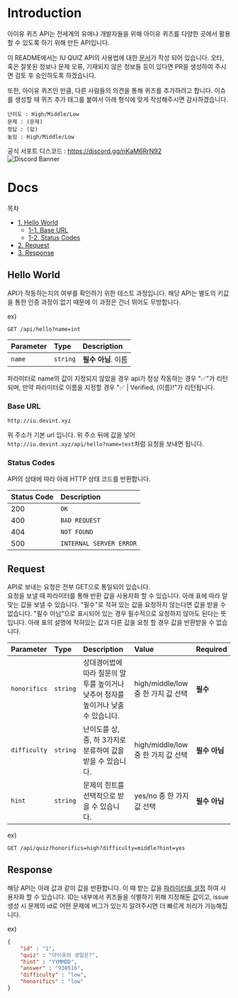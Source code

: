 # Introduction

아이유 퀴즈 API는 전세계의 유애나 개발자들을 위해 아이유 퀴즈를 다양한 곳에서 활용할 수 있도록 하기 위해 만든 API입니다.

이 README에서는 IU QUIZ API의 사용법에 대한 [문서](#Docs)가 작성 되어 있습니다. 오타, 혹은 잘못된 정보나 문제 오류, 기재되지 않은 정보들 등이 있다면 PR을 생성하여 주시면 검토 후 승인하도록 하겠습니다.

또한, 아이유 퀴즈인 만큼, 다른 사람들의 의견을 통해 퀴즈를 추가하려고 합니다. 이슈를 생성할 때 퀴즈 추가 태그를 붙여서 아래 형식에 맞게 작성해주시면 감사하겠습니다.

```
난이도 : High/Middle/Low
문제 : (문제)
정답 : (답)
높임 : High/Middle/Low
```

공식 서포트 디스코드 : https://discord.gg/nKaM6RrN92
<br />
![Discord Banner](https://discordapp.com/api/guilds/750705387124031510/widget.png?style=banner2)

# Docs

목차
* [1. Hello World](#Hello-World)
    - [1-1. Base URL](#BaseURL)
    - [1-2. Status Codes](#Status-Codes)
* [2. Request](#Request)
* [3. Response](#Response)


## Hello World

API가 작동하는지의 여부를 확인하기 위한 테스트 과정입니다. 해당 API는 별도의 키값을 통한 인증 과정이 없기 때문에 이 과정은 건너 뛰어도 무방합니다.

ex)
```http
GET /api/hello?name=int
```

| Parameter | Type | Description |
| :--- | :--- | :--- |
| `name` | `string` | **필수 아님**. 이름 |

파라미터로 name의 값이 지정되지 않았을 경우 api가 정상 작동하는 경우 "✅"가 리턴되며, 만약 파라미터로 이름을 지정할 경우 "✅ | Verified, (이름)!"가 리턴됩니다.

### Base URL

```http
http://iu.devint.xyz
```
위 주소가 기본 url 입니다. 위 주소 뒤에 값을 넣어 `http://iu.devint.xyz/api/hello?name=test`처럼 요청을 보내면 됩니다.

### Status Codes

API의 상태에 따라 아래 HTTP 상태 코드를 반환합니다.

| Status Code | Description |
| :--- | :--- |
| 200 | `OK` |
| 400 | `BAD REQUEST` |
| 404 | `NOT FOUND` |
| 500 | `INTERNAL SERVER ERROR` |


## Request

API로 보내는 요청은 전부 GET으로 통일되어 있습니다. <br />
요청을 보낼 때 파라미터를 통해 반환 값을 사용자화 할 수 있습니다. 아래 표에 따라 알맞는 값을 보낼 수 있습니다. "필수"로 적혀 있는 값을 요청하지 않는다면 값을 받을 수 없습니다. "필수 아님"으로 표시되어 있는 경우 필수적으로 요청하지 않아도 된다는 뜻입니다. 아래 표의 설명에 적혀있는 값과 다른 값을 요청 할 경우 값을 반환받을 수 없습니다.

| Parameter | Type | Description | Value | Required |
| :---      | :--- | :---        | :---  | :---     |
| `honorifics` | `string` | 상대경어법에 따라 질문의 말투를 높이거나 낮추어 청자를 높이거나 낮출 수 있습니다. | high/middle/low 중 한 가지 값 선택 | **필수** |
| `difficulty` | `string` | 난이도를 상, 중, 하 3가지로 분류하여 값을 받을 수 있습니다. | high/middle/low 중 한 가지 값 선택 | **필수 아님** |
| `hint` | `string` | 문제의 힌트를 선택적으로 받을 수 있습니다. | yes/no 중 한 가지 값 선택 | **필수 아님** |

ex)
```http
GET /api/quiz?honorifics=high?difficulty=middle?hint=yes
```

## Response

해당 API는 아래 값과 같이 값을 반환합니다. 이 때 받는 값을 [파라미터를 설정](#Request) 하여 사용자화 할 수 있습니다. ID는 내부에서 퀴즈들을 식별하기 위해 지정해둔 값이고, issue 생성 시 문제의 id로 어떤 문제에 버그가 있는지 알려주시면 더 빠르게 처리가 가능해집니다.

ex)
```json
{
    "id" : "1",
    "quiz" : "아이유의 생일은?",
    "hint" : "YYMMDD",
    "answer" : "930516",
    "difficulty" : "low",
    "honorifics" : "low"
}
```